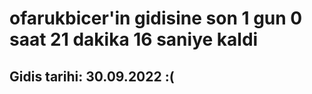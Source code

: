# ofarukbicer'in gidisine son 1 gun 0 saat 21 dakika 16 saniye kaldi

## Gidis tarihi: 30.09.2022 :(